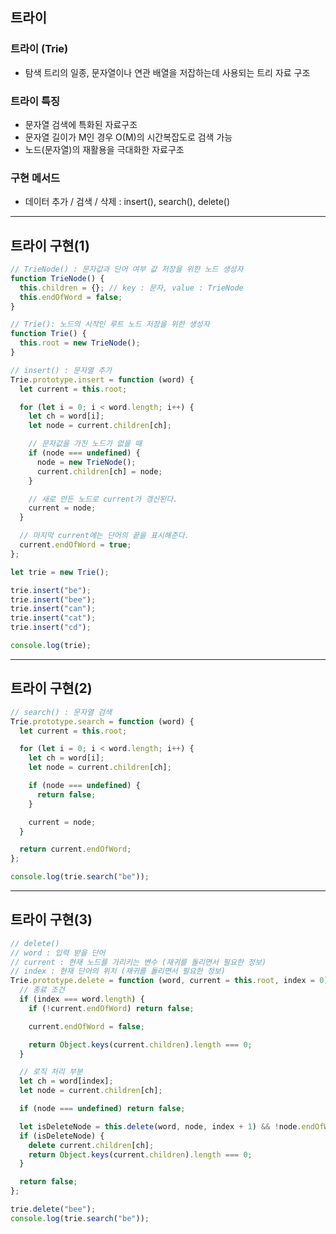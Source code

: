 ## 트라이

### 트라이 (Trie)

- 탐색 트리의 일종, 문자열이나 연관 배열을 저잡하는데 사용되는 트리 자료 구조

### 트라이 특징

- 문자열 검색에 특화된 자료구조
- 문자열 길이가 M인 경우 O(M)의 시간복잡도로 검색 가능
- 노드(문자열)의 재활용을 극대화한 자료구조

### 구현 메서드

- 데이터 추가 / 검색 / 삭제 : insert(), search(), delete()

---

## 트라이 구현(1)

```javascript
// TrieNode() : 문자값과 단어 여부 값 저장을 위한 노드 생성자
function TrieNode() {
  this.children = {}; // key : 문자, value : TrieNode
  this.endOfWord = false;
}

// Trie(): 노드의 시작인 루트 노드 저장을 위한 생성자
function Trie() {
  this.root = new TrieNode();
}

// insert() : 문자열 추가
Trie.prototype.insert = function (word) {
  let current = this.root;

  for (let i = 0; i < word.length; i++) {
    let ch = word[i];
    let node = current.children[ch];

    // 문자값을 가진 노드가 없을 때
    if (node === undefined) {
      node = new TrieNode();
      current.children[ch] = node;
    }

    // 새로 만든 노드로 current가 갱신된다.
    current = node;
  }

  // 마지막 current에는 단어의 끝을 표시해준다.
  current.endOfWord = true;
};

let trie = new Trie();

trie.insert("be");
trie.insert("bee");
trie.insert("can");
trie.insert("cat");
trie.insert("cd");

console.log(trie);
```

---

## 트라이 구현(2)

```javascript
// search() : 문자열 검색
Trie.prototype.search = function (word) {
  let current = this.root;

  for (let i = 0; i < word.length; i++) {
    let ch = word[i];
    let node = current.children[ch];

    if (node === undefined) {
      return false;
    }

    current = node;
  }

  return current.endOfWord;
};

console.log(trie.search("be"));
```

---

## 트라이 구현(3)

```javascript
// delete()
// word : 입력 받을 단어
// current : 현재 노드를 가리키는 변수 (재귀를 돌리면서 필요한 정보)
// index : 현재 단어의 위치 (재귀를 돌리면서 필요한 정보)
Trie.prototype.delete = function (word, current = this.root, index = 0) {
  // 종료 조건
  if (index === word.length) {
    if (!current.endOfWord) return false;

    current.endOfWord = false;

    return Object.keys(current.children).length === 0;
  }

  // 로직 처리 부분
  let ch = word[index];
  let node = current.children[ch];

  if (node === undefined) return false;

  let isDeleteNode = this.delete(word, node, index + 1) && !node.endOfWord;
  if (isDeleteNode) {
    delete current.children[ch];
    return Object.keys(current.children).length === 0;
  }

  return false;
};

trie.delete("bee");
console.log(trie.search("be"));
```
